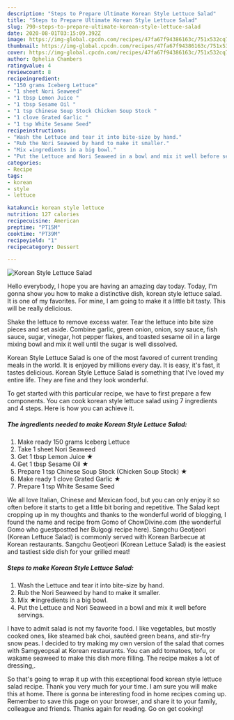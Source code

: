 ```yaml
---
description: "Steps to Prepare Ultimate Korean Style Lettuce Salad"
title: "Steps to Prepare Ultimate Korean Style Lettuce Salad"
slug: 790-steps-to-prepare-ultimate-korean-style-lettuce-salad
date: 2020-08-01T03:15:09.392Z
image: https://img-global.cpcdn.com/recipes/47fa67f94386163c/751x532cq70/korean-style-lettuce-salad-recipe-main-photo.jpg
thumbnail: https://img-global.cpcdn.com/recipes/47fa67f94386163c/751x532cq70/korean-style-lettuce-salad-recipe-main-photo.jpg
cover: https://img-global.cpcdn.com/recipes/47fa67f94386163c/751x532cq70/korean-style-lettuce-salad-recipe-main-photo.jpg
author: Ophelia Chambers
ratingvalue: 4
reviewcount: 8
recipeingredient:
- "150 grams Iceberg Lettuce"
- "1 sheet Nori Seaweed"
- "1 tbsp Lemon Juice "
- "1 tbsp Sesame Oil "
- "1 tsp Chinese Soup Stock Chicken Soup Stock "
- "1 clove Grated Garlic "
- "1 tsp White Sesame Seed"
recipeinstructions:
- "Wash the Lettuce and tear it into bite-size by hand."
- "Rub the Nori Seaweed by hand to make it smaller."
- "Mix ★ingredients in a big bowl."
- "Put the Lettuce and Nori Seaweed in a bowl and mix it well before servings."
categories:
- Recipe
tags:
- korean
- style
- lettuce

katakunci: korean style lettuce 
nutrition: 127 calories
recipecuisine: American
preptime: "PT15M"
cooktime: "PT39M"
recipeyield: "1"
recipecategory: Dessert

---
```



![Korean Style Lettuce Salad](https://img-global.cpcdn.com/recipes/47fa67f94386163c/751x532cq70/korean-style-lettuce-salad-recipe-main-photo.jpg)

Hello everybody, I hope you are having an amazing day today. Today, I'm gonna show you how to make a distinctive dish, korean style lettuce salad. It is one of my favorites. For mine, I am going to make it a little bit tasty. This will be really delicious.

Shake the lettuce to remove excess water. Tear the lettuce into bite size pieces and set aside. Combine garlic, green onion, onion, soy sauce, fish sauce, sugar, vinegar, hot pepper flakes, and toasted sesame oil in a large mixing bowl and mix it well until the sugar is well dissolved.

Korean Style Lettuce Salad is one of the most favored of current trending meals in the world. It is enjoyed by millions every day. It is easy, it's fast, it tastes delicious. Korean Style Lettuce Salad is something that I've loved my entire life. They are fine and they look wonderful.


To get started with this particular recipe, we have to first prepare a few components. You can cook korean style lettuce salad using 7 ingredients and 4 steps. Here is how you can achieve it.

<!--inarticleads1-->

##### The ingredients needed to make Korean Style Lettuce Salad:

1. Make ready 150 grams Iceberg Lettuce
1. Take 1 sheet Nori Seaweed
1. Get 1 tbsp Lemon Juice ★
1. Get 1 tbsp Sesame Oil ★
1. Prepare 1 tsp Chinese Soup Stock (Chicken Soup Stock) ★
1. Make ready 1 clove Grated Garlic ★
1. Prepare 1 tsp White Sesame Seed


We all love Italian, Chinese and Mexican food, but you can only enjoy it so often before it starts to get a little bit boring and repetitive. The Salad kept cropping up in my thoughts and thanks to the wonderful world of blogging, I found the name and recipe from Gomo of ChowDivine.com (the wonderful Gomo who guestpostted her Bulgogi recipe here). Sangchu Geotjeori (Korean Lettuce Salad) is commonly served with Korean Barbecue at Korean restaurants. Sangchu Geotjeori (Korean Lettuce Salad) is the easiest and tastiest side dish for your grilled meat! 

<!--inarticleads2-->

##### Steps to make Korean Style Lettuce Salad:

1. Wash the Lettuce and tear it into bite-size by hand.
1. Rub the Nori Seaweed by hand to make it smaller.
1. Mix ★ingredients in a big bowl.
1. Put the Lettuce and Nori Seaweed in a bowl and mix it well before servings.


I have to admit salad is not my favorite food. I like vegetables, but mostly cooked ones, like steamed bak choi, sautéed green beans, and stir-fry snow peas. I decided to try making my own version of the salad that comes with Samgyeopsal at Korean restaurants. You can add tomatoes, tofu, or wakame seaweed to make this dish more filling. The recipe makes a lot of dressing,. 

So that's going to wrap it up with this exceptional food korean style lettuce salad recipe. Thank you very much for your time. I am sure you will make this at home. There is gonna be interesting food in home recipes coming up. Remember to save this page on your browser, and share it to your family, colleague and friends. Thanks again for reading. Go on get cooking!
